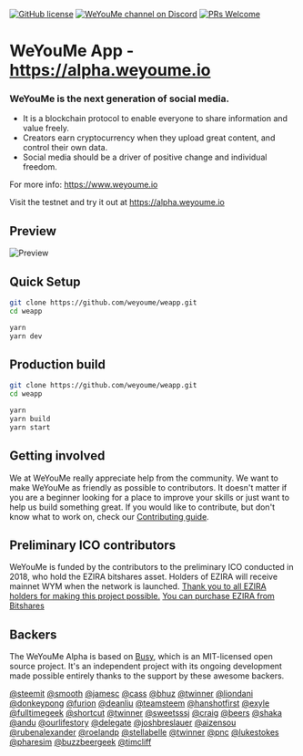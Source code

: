 [![GitHub license](https://img.shields.io/badge/license-MIT-blue.svg)](https://raw.githubusercontent.com/busyorg/busy/new-design/LICENSE)
[![WeYouMe channel on Discord](https://img.shields.io/badge/chat-discord-738bd7.svg)](https://discord.gg/QztnDQc)
[![PRs Welcome](https://img.shields.io/badge/PRs-welcome-brightgreen.svg)](http://makeapullrequest.com)

# WeYouMe App - https://alpha.weyoume.io

### WeYouMe is the next generation of social media. 

* It is a blockchain protocol to enable everyone to share information and value freely. 
* Creators earn cryptocurrency when they upload great content, and control their own data. 
* Social media should be a driver of positive change and individual freedom.

For more info: https://www.weyoume.io

Visit the testnet and try it out at https://alpha.weyoume.io

## Preview

![Preview](https://ipfs.busy.org/ipfs/QmZRjP1aPYKznYW4FUadJnUsAKvmGyzqqD1n2fbWi2XFrs)

## Quick Setup

```bash
git clone https://github.com/weyoume/weapp.git
cd weapp

yarn
yarn dev
```

## Production build

```bash
git clone https://github.com/weyoume/weapp.git
cd weapp

yarn
yarn build
yarn start
```

## Getting involved

We at WeYouMe really appreciate help from the community. We want to make WeYouMe as friendly as possible to contributors. It doesn't matter if you are a beginner looking for a place to improve your skills or just want to help us build something great.
If you would like to contribute, but don't know what to work on, check our [Contributing guide][contributing].

## Preliminary ICO contributors

WeYouMe is funded by the contributors to the preliminary ICO conducted in 2018, who hold the EZIRA bitshares asset.
Holders of EZIRA will receive mainnet WYM when the network is launched.
[Thank you to all EZIRA holders for making this project possible.](http://www.bts.ai/a/EZIRA)
[You can purchase EZIRA from Bitshares](https://exchange.weyoume.io/market/EZIRA_BTS)

## Backers

The WeYouMe Alpha is based on [Busy](https://busy.org), which is an MIT-licensed open source project. It's an independent project with its ongoing development made possible entirely thanks to the support by these awesome backers.

[@steemit](https://busy.org/@steemit)
[@smooth](https://busy.org/@smooth)
[@jamesc](https://busy.org/@jamesc)
[@cass](https://busy.org/@cass)
[@bhuz](https://busy.org/@bhuz)
[@twinner](https://busy.org/@twinner)
[@liondani](https://busy.org/@liondani)
[@donkeypong](https://busy.org/@donkeypong)
[@furion](https://busy.org/@furion)
[@deanliu](https://busy.org/@deanliu)
[@teamsteem](https://busy.org/@teamsteem)
[@hanshotfirst](https://busy.org/@hanshotfirst)
[@exyle](https://busy.org/@exyle)
[@fulltimegeek](https://busy.org/@fulltimegeek)
[@shortcut](https://busy.org/@shortcut)
[@twinner](https://busy.org/@twinner)
[@sweetsssj](https://busy.org/@sweetsssj)
[@craig](https://busy.org/@craig)
[@beers](https://busy.org/@beers)
[@shaka](https://busy.org/@shaka)
[@andu](https://busy.org/@andu)
[@ourlifestory](https://busy.org/@ourlifestory)
[@delegate](https://busy.org/@delegate)
[@joshbreslauer](https://busy.org/@joshbreslauer)
[@aizensou](https://busy.org/@aizensou)
[@rubenalexander](https://busy.org/@rubenalexander)
[@roelandp](https://busy.org/@roelandp)
[@stellabelle](https://busy.org/@stellabelle)
[@twinner](https://busy.org/@twinner)
[@pnc](https://busy.org/@pnc)
[@lukestokes](https://busy.org/@lukestokes)
[@pharesim](https://busy.org/@pharesim)
[@buzzbeergeek](https://busy.org/@buzzbeergeek)
[@timcliff](https://busy.org/@timcliff)

[contributing]: ./docs/CONTRIBUTING.md
